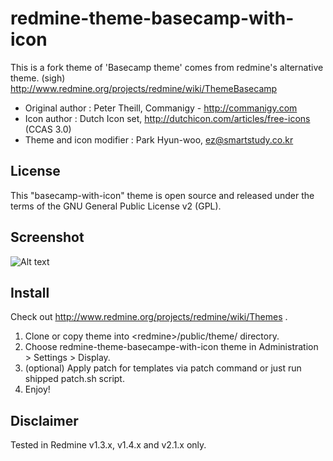 redmine-theme-basecamp-with-icon
================================

This is a fork theme of 'Basecamp theme' comes from redmine's alternative theme. (sigh)
http://www.redmine.org/projects/redmine/wiki/ThemeBasecamp

 - Original author : Peter Theill, Commanigy - http://commanigy.com
 - Icon author : Dutch Icon set, http://dutchicon.com/articles/free-icons (CCAS 3.0)
 - Theme and icon modifier : Park Hyun-woo, ez@smartstudy.co.kr

License
-------

This "basecamp-with-icon" theme is open source and released under the terms of the GNU General Public License v2 (GPL).


Screenshot
----------

![Alt text](https://raw.github.com/lqez/pastebin/master/img/redmine-theme-basecamp-with-icon.png "Screenshot of redmine-theme-basecamp-with-icon")


Install
-------

Check out http://www.redmine.org/projects/redmine/wiki/Themes .

 1. Clone or copy theme into \<redmine\>/public/theme/ directory.
 1. Choose redmine-theme-basecampe-with-icon theme in Administration > Settings > Display.
 1. (optional) Apply patch for templates via patch command or just run shipped patch.sh script.
 1. Enjoy!


Disclaimer
----------

Tested in Redmine v1.3.x, v1.4.x and v2.1.x only.
